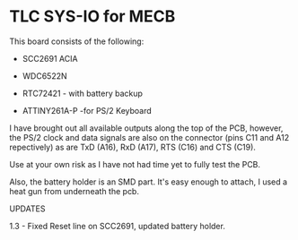 # TLC SYS-IO for MECB

This board consists of the following:

- SCC2691 ACIA

- WDC6522N

- RTC72421 - with battery backup

- ATTINY261A-P -for PS/2 Keyboard

I have brought out all available outputs along the top of the PCB, however, the PS/2 clock and data signals are also on the connector (pins C11 and A12 repectively) as are TxD (A16), RxD (A17), RTS (C16) and CTS (C19).

Use at your own risk as I have not had time yet to fully test the PCB. 

Also, the battery holder is an SMD part. It's easy enough to attach, I used a heat gun from underneath the pcb.

UPDATES

1.3 - Fixed Reset line on SCC2691, updated battery holder.
